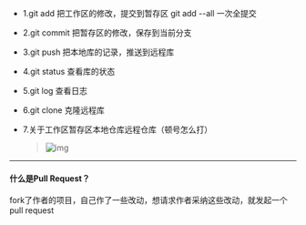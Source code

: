 - 1.git add  把工作区的修改，提交到暂存区  git add --all  一次全提交

- 2.git commit 把暂存区的修改，保存到当前分支

- 3.git push  把本地库的记录，推送到远程库

- 4.git status 查看库的状态

- 5.git log 查看日志

- 6.git clone 克隆远程库

- 7.关于工作区暂存区本地仓库远程仓库（顿号怎么打）

  >  ![img](https://upload-images.jianshu.io/upload_images/1736058-138588611fc868f1.png?imageMogr2/auto-orient/strip|imageView2/2/w/855/format/webp)
----------
#### 什么是Pull Request？
fork了作者的项目，自己作了一些改动，想请求作者采纳这些改动，就发起一个pull request 
